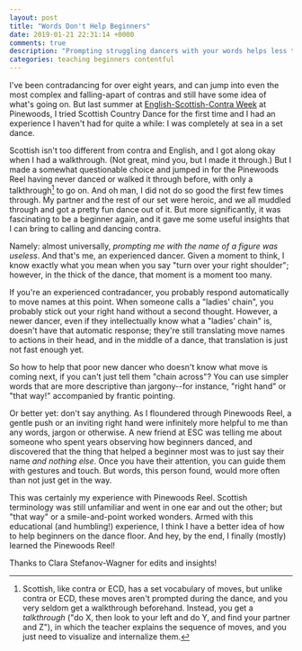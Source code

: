```yaml
---
layout: post
title: "Words Don't Help Beginners"
date: 2019-01-21 22:31:14 +0000
comments: true
description: "Prompting struggling dancers with your words helps less than you think!"
categories: teaching beginners contentful
---
```

I've been contradancing for over eight years, and can jump into even the most complex and falling-apart of contras and still have some idea of what's going on. But last summer at [English-Scottish-Contra Week](https://rscdsboston.org/pinewoods-esc.html) at Pinewoods, I tried Scottish Country Dance for the first time and I had an experience I haven't had for quite a while: I was completely at sea in a set dance.

<!-- more -->

Scottish isn't too different from contra and English, and I got along okay when I had a walkthrough. (Not great, mind you, but I made it through.) But I made a somewhat questionable choice and jumped in for the Pinewoods Reel having never danced or walked it through before, with only a talkthrough[^1] to go on. And oh man, I did not do so good the first few times through. My partner and the rest of our set were heroic, and we all muddled through and got a pretty fun dance out of it. But more significantly, it was fascinating to be a beginner again, and it gave me some useful insights that I can bring to calling and dancing contra.

Namely: almost universally, _prompting me with the name of a figure was useless_. And that's me, an experienced dancer. Given a moment to think, I know exactly what you mean when you say "turn over your right shoulder"; however, in the thick of the dance, that moment is a moment too many.

If you're an experienced contradancer, you probably respond automatically to move names at this point. When someone calls a "ladies' chain", you probably stick out your right hand without a second thought. However, a newer dancer, even if they intellectually know what a "ladies' chain" is, doesn't have that automatic response; they're still translating move names to actions in their head, and in the middle of a dance, that translation is just not fast enough yet.

So how to help that poor new dancer who doesn't know what move is coming next, if you can't just tell them "chain across"? You can use simpler words that are more descriptive than jargony--for instance, "right hand" or "that way!" accompanied by frantic pointing.

Or better yet: don't say anything. As I floundered through Pinewoods Reel, a gentle push or an inviting right hand were infinitely more helpful to me than any words, jargon or otherwise. A new friend at ESC was telling me about someone who spent years observing how beginners danced, and discovered that the thing that helped a beginner most was to just say their name _and nothing else_. Once you have their attention, you can guide them with gestures and touch. But words, this person found, would more often than not just get in the way.

This was certainly my experience with Pinewoods Reel. Scottish terminology was still unfamiliar and went in one ear and out the other; but "that way" or a smile-and-point worked wonders. Armed with this educational (and humbling!) experience, I think I have a better idea of how to help beginners on the dance floor. And hey, by the end, I finally (mostly) learned the Pinewoods Reel!

<div class="credit">Thanks to Clara Stefanov-Wagner for edits and insights!</div>

[^1]: Scottish, like contra or ECD, has a set vocabulary of moves, but unlike contra or ECD, these moves aren't prompted during the dance, and you very seldom get a walkthrough beforehand. Instead, you get a _talkthrough_ ("do X, then look to your left and do Y, and find your partner and Z"), in which the teacher explains the sequence of moves, and you just need to visualize and internalize them.
